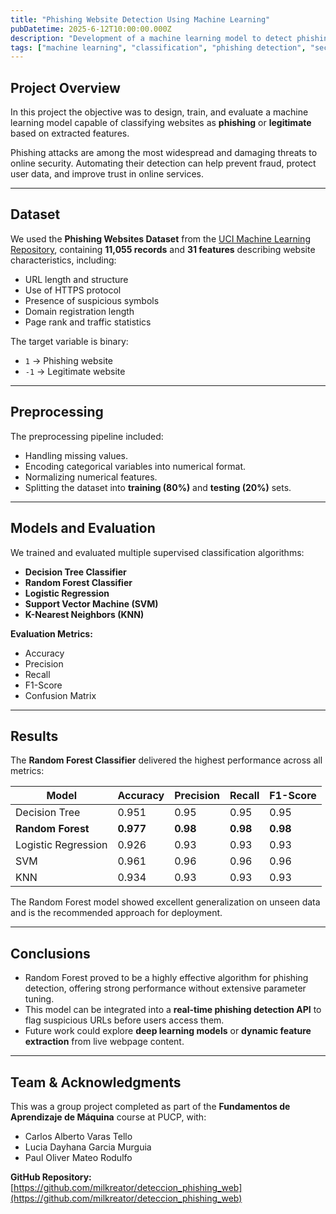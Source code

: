 ```yaml
---
title: "Phishing Website Detection Using Machine Learning"
pubDatetime: 2025-6-12T10:00:00.000Z
description: "Development of a machine learning model to detect phishing websites using supervised classification techniques."
tags: ["machine learning", "classification", "phishing detection", "security"]
---
```


## Project Overview

In this project the objective was to design, train, and evaluate a machine learning model capable of classifying websites as **phishing** or **legitimate** based on extracted features.

Phishing attacks are among the most widespread and damaging threats to online security. Automating their detection can help prevent fraud, protect user data, and improve trust in online services.

---

## Dataset

We used the **Phishing Websites Dataset** from the [UCI Machine Learning Repository](https://archive.ics.uci.edu/dataset/327/phishing+websites), containing **11,055 records** and **31 features** describing website characteristics, including:

- URL length and structure
- Use of HTTPS protocol
- Presence of suspicious symbols
- Domain registration length
- Page rank and traffic statistics

The target variable is binary:
- `1` → Phishing website  
- `-1` → Legitimate website  

---

## Preprocessing

The preprocessing pipeline included:

- Handling missing values.
- Encoding categorical variables into numerical format.
- Normalizing numerical features.
- Splitting the dataset into **training (80%)** and **testing (20%)** sets.

---

## Models and Evaluation

We trained and evaluated multiple supervised classification algorithms:

- **Decision Tree Classifier**
- **Random Forest Classifier**
- **Logistic Regression**
- **Support Vector Machine (SVM)**
- **K-Nearest Neighbors (KNN)**

**Evaluation Metrics:**
- Accuracy
- Precision
- Recall
- F1-Score
- Confusion Matrix

---

## Results

The **Random Forest Classifier** delivered the highest performance across all metrics:

| Model                  | Accuracy | Precision | Recall | F1-Score |
|------------------------|----------|-----------|--------|----------|
| Decision Tree          | 0.951    | 0.95      | 0.95   | 0.95     |
| **Random Forest**      | **0.977**| **0.98**  | **0.98**| **0.98** |
| Logistic Regression    | 0.926    | 0.93      | 0.93   | 0.93     |
| SVM                    | 0.961    | 0.96      | 0.96   | 0.96     |
| KNN                    | 0.934    | 0.93      | 0.93   | 0.93     |

The Random Forest model showed excellent generalization on unseen data and is the recommended approach for deployment.

---

## Conclusions

- Random Forest proved to be a highly effective algorithm for phishing detection, offering strong performance without extensive parameter tuning.
- This model can be integrated into a **real-time phishing detection API** to flag suspicious URLs before users access them.
- Future work could explore **deep learning models** or **dynamic feature extraction** from live webpage content.

---

## Team & Acknowledgments

This was a group project completed as part of the **Fundamentos de Aprendizaje de Máquina** course at PUCP, with:

- Carlos Alberto Varas Tello  
- Lucia Dayhana Garcia Murguia  
- Paul Oliver Mateo Rodulfo  
  

**GitHub Repository:** [https://github.com/milkreator/deteccion_phishing_web](https://github.com/milkreator/deteccion_phishing_web)
